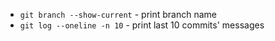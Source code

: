 - `git branch --show-current` - print branch name
- `git log --oneline -n 10` - print last 10 commits' messages
